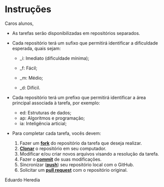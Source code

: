 # Instruções

Caros alunos,

* As tarefas serão disponibilizadas em repositórios separados. 

* Cada repositório terá um sufixo que permitirá identificar a dificuldade 
   esperada, quais sejam:

 	* _i: Imediato (dificuldade mínima);

	* _f: Fácil;

	* _m: Médio;

	* _d: Difícil.
	
* Cada repositório terá um prefixo que permitirá identificar a área principal
   associada à tarefa, por exemplo:

	* ed: Estruturas de dados;
	* ap: Algoritmos e programação;
	* ia: Inteligência articial;

* Para completar cada tarefa, vocês devem:

	1. Fazer um [**fork**][ref-fork] do repositório da tarefa que deseja
   	   realizar.
	1. [**Clonar**][ref-clone] o repositório em seu computador.
	1. Modificar e/ou criar novos arquivos visando a resolução da tarefa.
	1. Fazer o [**commit**][ref-commit] de suas modificações.
	1. Sincronizar ([**push**][ref-push]) seu repositório local com o GitHub.
	1. Solicitar um [**pull request**][ref-pull-request] com o repositório original.

Eduardo Heredia

<!-- Links -->
[ref-fork]: https://guides.github.com/activities/forking/
[ref-clone]: http://gitref.org/creating/#clone
[ref-commit]: http://gitref.org/basic/#commit
[ref-push]: http://gitref.org/remotes/#push
[ref-pull-request]: https://help.github.com/articles/creating-a-pull-request
